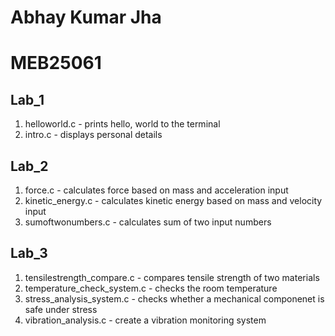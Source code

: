 # Abhay Kumar Jha
# MEB25061

## Lab_1
1. helloworld.c - prints hello, world to the terminal
2. intro.c - displays personal details

## Lab_2
1. force.c - calculates force based on mass and acceleration input
2. kinetic_energy.c - calculates kinetic energy based on mass and velocity input
3. sumoftwonumbers.c - calculates sum of two input numbers

## Lab_3
1. tensilestrength_compare.c - compares tensile strength of two materials
2. temperature_check_system.c - checks the room temperature 
3. stress_analysis_system.c - checks whether a mechanical componenet is safe under stress
4. vibration_analysis.c - create a vibration monitoring system
